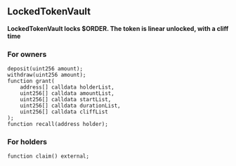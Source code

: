 ## LockedTokenVault

**LockedTokenVault locks $ORDER. The token is linear unlocked, with a cliff time**

### For owners

```
deposit(uint256 amount);
withdraw(uint256 amount);
function grant(
    address[] calldata holderList,
    uint256[] calldata amountList,
    uint256[] calldata startList,
    uint256[] calldata durationList,
    uint256[] calldata cliffList
);
function recall(address holder);
```

### For holders

```
function claim() external;
```
